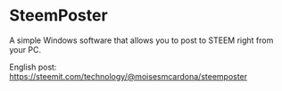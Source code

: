 # SteemPoster
A simple Windows software that allows you to post to STEEM right from your PC.

English post: https://steemit.com/technology/@moisesmcardona/steemposter
